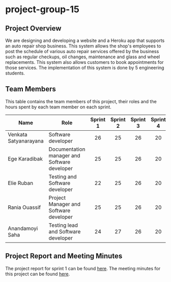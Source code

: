 # project-group-15






## Project Overview 
We are designing and developing a website and a Heroku app that supports an auto repair shop business. This system allows the shop's employees to post the schedule of  various auto repair services offered by the business such as regular checkups, oil changes, maintenance and glass and wheel replacements. This system also allows customers to book appointments for those services. The implementation of this system is done by 5 engineering students. 


## Team Members
This table contains the team members of this project, their roles and the hours spent by each team member on each sprint.

| Name | Role | Sprint 1 | Sprint 2 | Sprint 3 | Sprint 4 |
| ----- | ----- | :-----: | :-----: | :-----: | :-----: |
| Venkata Satyanarayana | Software developer     |  26   |   25  |  26   |    20 |
| Ege Karadibak | Documentation manager and Software developer |  25   |  25    |   26   | 20   |
| Elie Ruban | Testing and Software developer| 22 |25 | 26 | 20|
| Rania Ouassif | Project Manager and Software developer | 25|25 | 26| 20|
| Anandamoyi Saha | Testing lead and Software developer |24 |27 |26 |20 |

## Project Report and Meeting Minutes

The project report for sprint 1 can be found [here](https://github.com/McGill-ECSE321-Winter2021/project-group-15/wiki/Sprint-1-Project-Report).
The meeting minutes for this project can be found [here](https://github.com/McGill-ECSE321-Winter2021/project-group-15/wiki/Meeting-Minutes).
